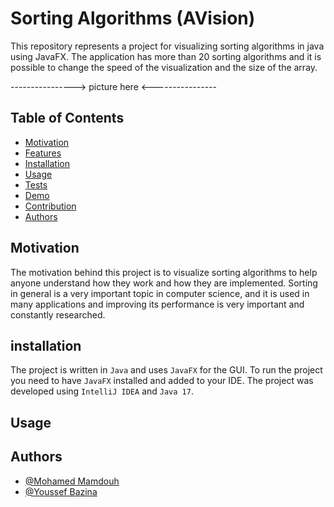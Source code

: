 # Sorting Algorithms (AVision)
This repository represents a project for visualizing sorting algorithms in java using JavaFX. The application has more than 20 sorting algorithms and 
it is possible to change the speed of the visualization and the size of the array.


----------------> picture here <----------------

## Table of Contents
- [Motivation](#Motivation)
- [Features](#Features)
- [Installation](#installation)
- [Usage](#usage)
- [Tests](#tests)
- [Demo](#Demo)
- [Contribution](#Contribution)
- [Authors](#authors)


## Motivation

The motivation behind this project is to visualize sorting algorithms to help anyone understand how they work and how they are implemented. Sorting in general is a very important topic in
computer science, and it is used in many applications and improving its performance is very important and constantly researched.


## installation

The project is written in `Java` and uses `JavaFX` for the GUI. To run the project you need to have `JavaFX` installed and added to your IDE.
The project was developed using `IntelliJ IDEA` and `Java 17`.


## Usage




## Authors

- [@Mohamed Mamdouh](https://github.com/MohamedMamdouh18)
- [@Youssef Bazina](https://github.com/Bazina)